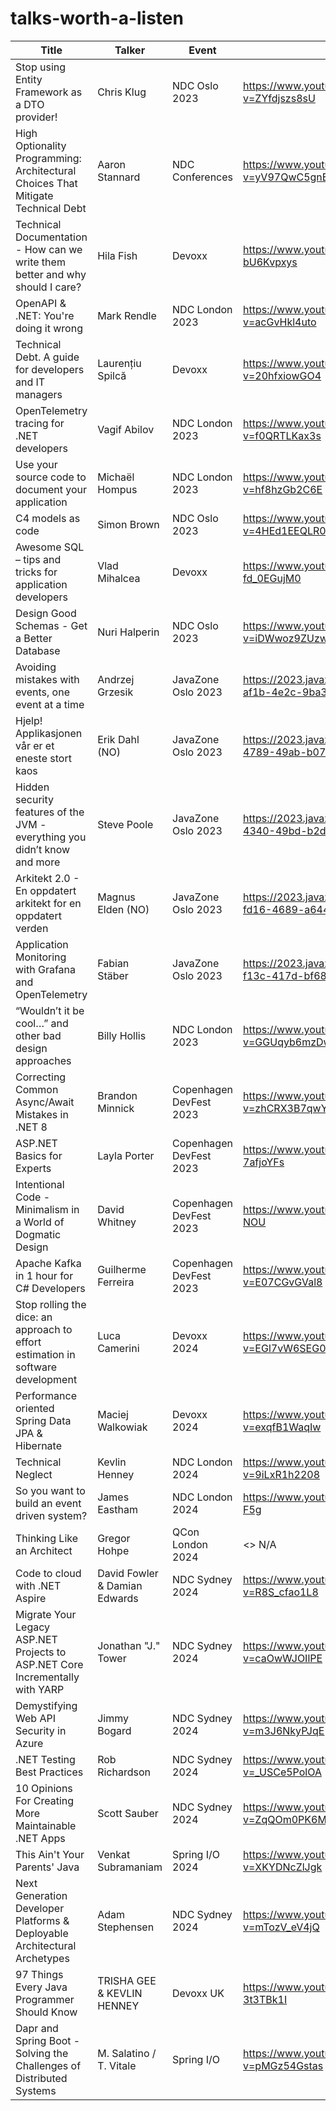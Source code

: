# talks-worth-a-listen

| Title                                                                            | Talker                | Event                   | Description                                                                | Notes    |
| -------------------------------------------------------------------------------- | ----------------------| ------------------------| -------------------------------------------------------------------------- | -------- |
| Stop using Entity Framework as a DTO provider!                                   | Chris Klug            | NDC Oslo 2023           | <https://www.youtube.com/watch?v=ZYfdjszs8sU>                              |          |
| High Optionality Programming: Architectural Choices That Mitigate Technical Debt | Aaron Stannard        | NDC Conferences         | <https://www.youtube.com/watch?v=yV97QwC5gnE>                              |          |
| Technical Documentation - How can we write them better and why should I care?    | Hila Fish             | Devoxx                  | <https://www.youtube.com/watch?v=7-bU6Kvpxys>                              | [Notes](technical-documentation.md)          |
| OpenAPI & .NET: You're doing it wrong                                            | Mark Rendle           | NDC London 2023         | <https://www.youtube.com/watch?v=acGvHkl4uto>                              |          |
| Technical Debt. A guide for developers and IT managers                           | Laurențiu Spilcă      | Devoxx                  | <https://www.youtube.com/watch?v=20hfxiowGO4>                              |          |
| OpenTelemetry tracing for .NET developers                                        | Vagif Abilov          | NDC London 2023         | <https://www.youtube.com/watch?v=f0QRTLKax3s>                              |          |
| Use your source code to document your application                                | Michaël Hompus        | NDC London 2023         | <https://www.youtube.com/watch?v=hf8hzGb2C6E>                              |          |
| C4 models as code                                                                | Simon Brown           | NDC Oslo 2023           | <https://www.youtube.com/watch?v=4HEd1EEQLR0>                              |          |
| Awesome SQL – tips and tricks for application developers                         | Vlad Mihalcea         | Devoxx                  | <https://www.youtube.com/watch?v=-fd_0EGujM0>                              |          |
| Design Good Schemas - Get a Better Database                                      | Nuri Halperin         | NDC Oslo 2023           | <https://www.youtube.com/watch?v=iDWwoz9ZUzw>                              | [Notes](design-good-schemas-get-better-database.md)    |
| Avoiding mistakes with events, one event at a time                               | Andrzej Grzesik       | JavaZone Oslo 2023      | <https://2023.javazone.no/program/1306f8e9-af1b-4e2c-9ba3-7c4771b6aba1>    |          |
| Hjelp! Applikasjonen vår er et eneste stort kaos                                 | Erik Dahl (NO)        | JavaZone Oslo 2023      | <https://2023.javazone.no/program/3572508a-4789-49ab-b07b-b3f49d9c5754>    |          |
| Hidden security features of the JVM - everything you didn’t know and more        | Steve Poole           | JavaZone Oslo 2023      | <https://2023.javazone.no/program/243609e5-4340-49bd-b2dc-9db5f6689146>    |          |
| Arkitekt 2.0 - En oppdatert arkitekt for en oppdatert verden                     | Magnus Elden (NO)     | JavaZone Oslo 2023      | <https://2023.javazone.no/program/f2395670-fd16-4689-a644-6e4df50c4361>    |          |
| Application Monitoring with Grafana and OpenTelemetry                            | Fabian Stäber         | JavaZone Oslo 2023      | <https://2023.javazone.no/program/fa0469ab-f13c-417d-bf68-d7818ed02aa3>    |          |
| “Wouldn’t it be cool…” and other bad design approaches                           | Billy Hollis          | NDC London 2023         | <https://www.youtube.com/watch?v=GGUqyb6mzDw>                              |          |
| Correcting Common Async/Await Mistakes in .NET 8                                 | Brandon Minnick       | Copenhagen DevFest 2023 | <https://www.youtube.com/watch?v=zhCRX3B7qwY>                              | [Notes](./dotnet/async-await-notes.md)         |
| ASP.NET Basics for Experts                                                       | Layla Porter          | Copenhagen DevFest 2023 | <https://www.youtube.com/watch?v=8K-7afjoYFs>                              |          |
| Intentional Code - Minimalism in a World of Dogmatic Design                      | David Whitney         | Copenhagen DevFest 2023 | <https://www.youtube.com/watch?v=CDcP5e7-NOU>                              |          |
| Apache Kafka in 1 hour for C# Developers                                         | Guilherme Ferreira    | Copenhagen DevFest 2023 | <https://www.youtube.com/watch?v=E07CGvGVal8>                              | [Notes](./dotnet/kafka-in-dotnet.md)         |
| Stop rolling the dice: an approach to effort estimation in software development   | Luca Camerini |    Devoxx 2024   | <https://www.youtube.com/watch?v=EGl7vW6SEG0>    |    |
| Performance oriented Spring Data JPA & Hibernate  |   Maciej Walkowiak    | Devoxx 2024   |   <https://www.youtube.com/watch?v=exqfB1WaqIw> | |
| Technical Neglect  |  Kevlin Henney  | NDC London 2024  |  <https://www.youtube.com/watch?v=9iLxR1h2208>  |  |
| So you want to build an event driven system?  |  James Eastham  |  NDC London 2024  |  <https://www.youtube.com/watch?v=qcJASFx-F5g>  |  |
| Thinking Like an Architect   |  Gregor Hohpe  | QCon London 2024  | <> N/A  |  |
| Code to cloud with .NET Aspire  |  David Fowler & Damian Edwards  |  NDC Sydney 2024 |   <https://www.youtube.com/watch?v=R8S_cfao1L8>  |  |
| Migrate Your Legacy ASP.NET Projects to ASP.NET Core Incrementally with YARP  |  Jonathan "J." Tower  |  NDC Sydney 2024  | <https://www.youtube.com/watch?v=caOwWJOIlPE>  |  |
| Demystifying Web API Security in Azure  |  Jimmy Bogard  |  NDC Sydney 2024  |  <https://www.youtube.com/watch?v=m3J6NkyPJqE>  |  |
| .NET Testing Best Practices  |  Rob Richardson  |  NDC Sydney 2024  |  <https://www.youtube.com/watch?v=_USCe5PolOA>  |  |
|  10 Opinions For Creating More Maintainable .NET Apps  |  Scott Sauber  |  NDC Sydney 2024  |  <https://www.youtube.com/watch?v=ZqQOm0PK6ME>  |  |
|  This Ain't Your Parents' Java  |  Venkat Subramaniam  |  Spring I/O 2024  |  <https://www.youtube.com/watch?v=XKYDNcZlJgk>  |  |
|  Next Generation Developer Platforms & Deployable Architectural Archetypes  |  Adam Stephensen  | NDC Sydney 2024  |  <https://www.youtube.com/watch?v=mTozV_eV4jQ>  |  |
| 97 Things Every Java Programmer Should Know | TRISHA GEE & KEVLIN HENNEY  | Devoxx UK  |  <https://www.youtube.com/watch?v=td-3t3TBk1I>  |  |
| Dapr and Spring Boot - Solving the Challenges of Distributed Systems  | M. Salatino / T. Vitale | Spring I/O  |  <https://www.youtube.com/watch?v=pMGz54Gstas>  |  |

